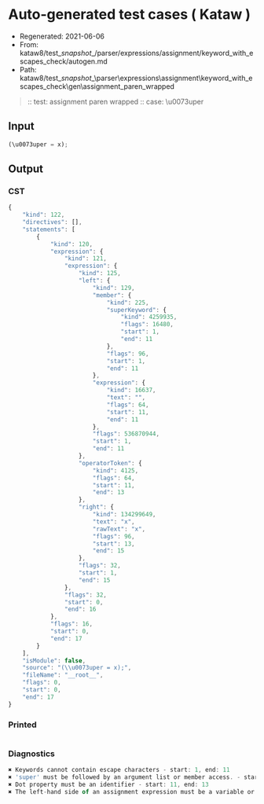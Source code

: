# Auto-generated test cases ( Kataw )
- Regenerated: 2021-06-06
- From: kataw8/test\__snapshot__/parser/expressions/assignment/keyword_with_escapes_check/autogen.md
- Path: kataw8/test\__snapshot__\parser\expressions\assignment\keyword_with_escapes_check\gen\assignment_paren_wrapped
> :: test: assignment paren wrapped
> :: case: \u0073uper
## Input

`````js
(\u0073uper = x);
`````
## Output

### CST

```javascript
{
    "kind": 122,
    "directives": [],
    "statements": [
        {
            "kind": 120,
            "expression": {
                "kind": 121,
                "expression": {
                    "kind": 125,
                    "left": {
                        "kind": 129,
                        "member": {
                            "kind": 225,
                            "superKeyword": {
                                "kind": 4259935,
                                "flags": 16480,
                                "start": 1,
                                "end": 11
                            },
                            "flags": 96,
                            "start": 1,
                            "end": 11
                        },
                        "expression": {
                            "kind": 16637,
                            "text": "",
                            "flags": 64,
                            "start": 11,
                            "end": 11
                        },
                        "flags": 536870944,
                        "start": 1,
                        "end": 11
                    },
                    "operatorToken": {
                        "kind": 4125,
                        "flags": 64,
                        "start": 11,
                        "end": 13
                    },
                    "right": {
                        "kind": 134299649,
                        "text": "x",
                        "rawText": "x",
                        "flags": 96,
                        "start": 13,
                        "end": 15
                    },
                    "flags": 32,
                    "start": 1,
                    "end": 15
                },
                "flags": 32,
                "start": 0,
                "end": 16
            },
            "flags": 16,
            "start": 0,
            "end": 17
        }
    ],
    "isModule": false,
    "source": "(\\u0073uper = x);",
    "fileName": "__root__",
    "flags": 0,
    "start": 0,
    "end": 17
}
```

### Printed

```javascript

```

### Diagnostics

```javascript
✖ Keywords cannot contain escape characters - start: 1, end: 11
✖ 'super' must be followed by an argument list or member access. - start: 1, end: 13
✖ Dot property must be an identifier - start: 11, end: 13
✖ The left-hand side of an assignment expression must be a variable or a property access - start: 11, end: 13

```


